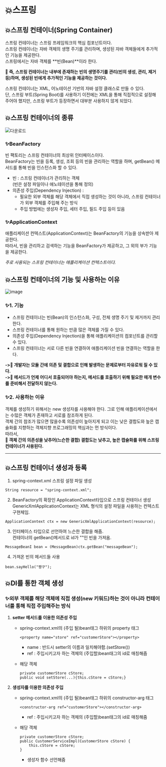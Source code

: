 # 💥스프링

## 💥스프링 컨테이너(Spring Container)

스프링 컨테이너는 스프링 프레임워크의 핵심 컴포넌트이다.   
스프링 컨테이너는 자바 객체의 생명 주기를 관리하며, 생성된 자바 객체들에게 추가적인 기능을 제공한다.   
스프링에서는 자바 객체를 **빈(Bean)**이라 한다.

**💯 즉, 스프링 컨테이너는 내부에 존재하는 빈의 생명주기를 관리(빈의 생성, 관리, 제거 등)하며, 생성된 빈에게 추가적인 기능을 제공하는 것이다.**   

스프링 컨테이너는 XML, 어노테이션 기반의 자바 설정 클래스로 만들 수 있다.   
단, 스프링 부트(Spring Boot)를 사용하기 이전에는 XML을 통해 직접적으로 설정해 주어야 했지만, 스프링 부트가 등장하면서 대부분 사용하지 않게 되었다.   

## 💥스프링 컨테이너의 종류

![다운로드](https://github.com/user-attachments/assets/2635bfdd-8b47-4db8-9d4a-d0187913dbc8)

### ✨BeanFactory
빈 팩토리는 스프링 컨테이너의 최상위 인터페이스이다.   
BeanFactory는 빈을 등록, 생성, 조회 등의 빈을 관리하는 역할을 하며, getBean() 메서드를 통해 빈을 인스턴스화 할 수 있다.    
 - 빈 : 스프링 컨테이너가 관리하는 객체   
	(빈은 설정 파일이나 애노테이션을 통해 정의)
 - 의존성 주입(Dependency Injection) :
	 - 필요한 외부 객체를 해당 객체에서 직접 생성하는 것이 아니라, 스프링 컨테이너가 외부 객체를 주입해 주는 방식
	 - 주입 방법에는 생성자 주입, 세터 주입, 필드 주입 등이 있음   

### ✨ApplicationContext
애플리케이션 컨텍스트(ApplicationContext)는 BeanFactory의 기능을 상속받아 제공한다.   
따라서, 빈을 관리하고 검색하는 기능을 BeanFactory가 제공하고, 그 외의 부가 기능을 제공한다.

*주로 사용되는 스프링 컨테이너는 애플리케이션 컨텍스트이다.*


## 💥스프링 컨테이너의 기능 및 사용하는 이유

![image](https://github.com/user-attachments/assets/9e791214-0b67-4bf7-90c2-fe3e7135f8b6)


### ✨1. 기능
 - 스프링 컨테이너는 빈(Bean)의 인스턴스화, 구성, 전체 생명 주기 및 제거까지 관리한다.
 - 스프링 컨테이너를 통해 원하는 만큼 많은 객체를 가질 수 있다.
 - 의존성 주입(Dependency Injection)을 통해 애플리케이션의 컴포넌트를 관리할 수 있다.
 - 스프링 컨테이너는 서로 다른 빈을 연결하여 애플리케이션 빈을 연결하는 역할을 한다.
 
**->💯  개발자는 모듈 간에 의존 및 결합으로 인해 발생하는 문제로부터 자유로워 질 수 있다.**   
**->💯  메서드가 언제 어디서 호출되어야 하는지, 메서드를 호출하기 위해 필요한 매개 변수를 준비해서 전달하지 않는다.**   


### ✨2. 사용하는 이유

객체를 생성하기 위해서는 new 생성자를 사용해야 한다. 그로 인해 애플리케이션에서는 수많은 객체가 존재하고 서로를 참조하게 된다.   
객체 간의 참조가 많으면 많을수록 의존성이 높아지게 되고 이는 낮은 결합도와 높은 캡슐화를 지향하는 객체지향 프로그래밍의 핵심과는 먼 방식이다.   
따라서,   
**💯 객체 간의 의존성을 낮추어(느슨한 결합) 결합도는 낮추고, 높은 캡슐화를 위해 스프링 컨테이너가 사용된다.**   

--------------

## 💥스프링 컨테이너 생성과 등록   

1. spring-context.xml 스프링 설정 파일 생성    
```
String resource = "spring-context.xml";
```   

2. BeanFactory의 확장인 ApplicationContext타입으로 스프링 컨테이너 생성   
GenericXmlApplicationContext는 XML 형식의 설정 파일을 사용하는 컨텍스트 구현체임.   
```
ApplicationContext ctx = new GenericXmlApplicationContext(resource);
```   

3. 인터페이스 타입으로 선언하여 느슨한 결합을 해줌.   
컨테이너의 getBean()메서드로 id가 ""인 빈을 가져옴.   
```
MessageBeanI bean = (MessageBean)ctx.getBean("messageBean");
```   

4. 가져온 빈의 메서드들 사용   
```
bean.sayHello("짱구");
```




## 💥DI를 통한 객체 생성
### ✨외부 객체를 해당 객체에 직접 생성(new 키워드)하는 것이 아니라 컨테이너를 통해 직접 주입해주는 방식 

1. **setter 메서드를 이용한 의존성 주입**
	- spring-context.xml의 (주입 될)bean태그 하위의 property 태그
		```
		<property name="store" ref="customerStore"></property>
		```   
		 - name : 반드시 setter의 이름과 일치해야함.(setStore())
		 - ref : 주입시키고자 하는 객체의 (주입할)bean태그의 id로 매칭해줌 
	
	- 해당 객체
		```
		private customerStore cStore;
		public void setStore(...){this.cStore = cStore;}
		```
	

2. **생성자를 이용한 의존성 주입**
	- spring-context.xml의 (주입 될)bean태그 하위의 constructor-arg 태그
		```
		<constructor-arg ref="customerStore"></constructor-arg>
		```
		- ref : 주입시키고자 하는 객체의 (주입할)bean태그의 id로 매칭해줌 
		
	- 해당 객체
		```
		private customerStore cStore;
		public CustomerServiceImpl(CustomerStore cStore) {
			this.cStore = cStore;
		}
		```
		- 생성자 함수 선언해줌

